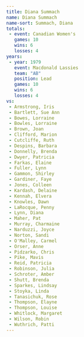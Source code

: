 ```yaml
---
title: Diana Summach
name: Diana Summach
name-sort: Summach, Diana
totals:
 - event: Canadian Women's
   games: 10
   wins: 6
   losses: 4
years:
 - year: 1979
   event: Macdonald Lassies
   team: "AB"
   position: Lead
   games: 10
   wins: 6
   losses: 4
vs:
 - Armstrong, Iris
 - Bartlett, Sue Ann
 - Bowes, Lorraine
 - Bowles, Lorraine
 - Brown, Joan
 - Clifford, Marion
 - Cutcliffe, Ruth
 - Despins, Barbara
 - Donnelly, Brenda
 - Dwyer, Patricia
 - Farkas, Elaine
 - Fuller, Lynn
 - Gammon, Shirley
 - Gardiner, Faye
 - Jones, Colleen
 - Kardash, Delaine
 - Kennah, Elvera
 - Knowles, Dawn
 - LaRocque, Penny
 - Lynn, Diana
 - Maher, Pat
 - Murray, Charmaine
 - Narduzzi, Joyce
 - Norton, Sandi
 - O'Malley, Carmel
 - Orser, Anne
 - Pidzarko, Chris
 - Pike, Mavis
 - Reid, Patricia
 - Robinson, Julia
 - Schroter, Amber
 - Shutt, Brenda
 - Sparkes, Lindsay
 - Stoyka, Linda
 - Tanasichuk, Rose
 - Thompson, Elayne
 - Thompson, Louise
 - Whitlock, Margaret
 - Wilson, Robin
 - Wuthrich, Patti
---
```

